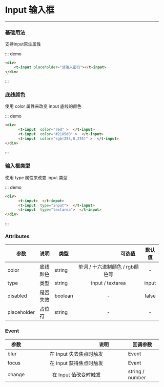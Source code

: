 # Input 输入框
-----
### 基础用法

支持input原生属性
<div class="demo-block">
    <t-input placeholder="请输入密码"></t-input>
</div>

::: demo
```html
<div>
    <t-input placeholder="请输入密码"></t-input>
</div>
```
:::

###  底线颜色
使用 color 属性来改变 input 底线的颜色

<div class="demo-block">
      <t-input  color="red" >  </t-input>
      <t-input  color="#2185d0" >  </t-input>
      <t-input  color="rgb(255,0,255)" >  </t-input>
</div>

::: demo
```html
<div>
      <t-input  color="red" >  </t-input>
      <t-input  color="#2185d0" >  </t-input>
      <t-input  color="rgb(255,0,255)" >  </t-input>
</div>
```
::: 


###  输入框类型
使用 type 属性来改变 input 类型

<div class="demo-block">
      <t-input>  </t-input>
      <t-input  type="input">  </t-input>
      <t-input  type="textarea">  </t-input>
</div>


::: demo
```html
<div>
      <t-input>  </t-input>
      <t-input  type="input">  </t-input>
      <t-input  type="textarea">  </t-input>
</div>
```
:::

### Attributes
   参数  |  说明  |  类型  |　　　　　　　　可选值　　　　　　　　| 默认值
  -|-|-|:-:|:-:|
  color|底线颜色| string | 单词 / 十六进制颜色 / rgb颜色等 | -
  type|类型| string | input / textarea | input
  disabled|是否失效| boolean | - | false
  placeholder|占位符| string | - | -

### Event
   参数  |  　　　　　　　　　　　  说明　　　　　　  　　　　　  |  回调参数  |
  -|:-:|-|
  blur|在 Input 失去焦点时触发| Event
  focus|在 Input 获得焦点时触发| Event
  change|在 Input 值改变时触发|  string / number

<!-- <style scoped>
  * + * {
    margin-left: 0.5rem;
  }
</style> -->
